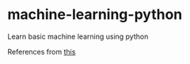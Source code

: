 # machine-learning-python
Learn basic machine learning using python

References from [this](https://www.tutorialspoint.com/machine_learning_with_python/index.htm)
